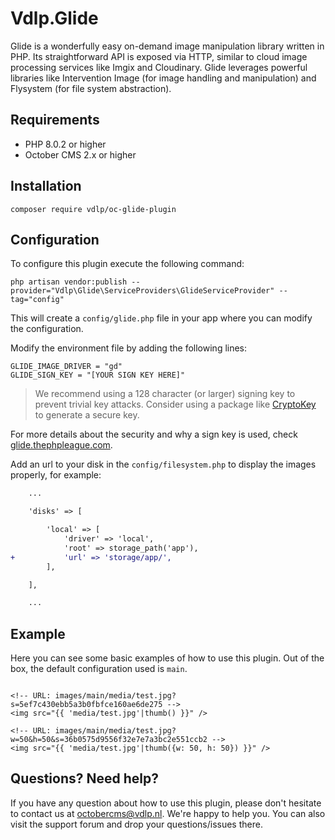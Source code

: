 # Vdlp.Glide

Glide is a wonderfully easy on-demand image manipulation library written in PHP. 
Its straightforward API is exposed via HTTP, similar to cloud image processing services like Imgix and Cloudinary. 
Glide leverages powerful libraries like Intervention Image (for image handling and manipulation) and Flysystem (for file system abstraction).

## Requirements

* PHP 8.0.2 or higher
* October CMS 2.x or higher

## Installation

```
composer require vdlp/oc-glide-plugin
```

## Configuration

To configure this plugin execute the following command:

```
php artisan vendor:publish --provider="Vdlp\Glide\ServiceProviders\GlideServiceProvider" --tag="config"
```

This will create a `config/glide.php` file in your app where you can modify the configuration.

Modify the environment file by adding the following lines:

```
GLIDE_IMAGE_DRIVER = "gd"
GLIDE_SIGN_KEY = "[YOUR SIGN KEY HERE]"
```

> We recommend using a 128 character (or larger) signing key to prevent trivial key attacks. Consider using a package like [CryptoKey](https://github.com/AndrewCarterUK/CryptoKey) to generate a secure key.

For more details about the security and why a sign key is used, check [glide.thephpleague.com](https://glide.thephpleague.com/2.0/config/security/).

Add an url to your disk in the `config/filesystem.php` to display the images properly, for example:

```diff
    ...

    'disks' => [

        'local' => [
            'driver' => 'local',
            'root' => storage_path('app'),
+           'url' => 'storage/app/',
        ],

    ],

    ...
```

## Example

Here you can see some basic examples of how to use this plugin. Out of the box, the default configuration used is `main`.

```

<!-- URL: images/main/media/test.jpg?s=5ef7c430ebb5a3b0fbfce160ae6de275 -->
<img src="{{ 'media/test.jpg'|thumb() }}" />

<!-- URL: images/main/media/test.jpg?w=50&h=50&s=36b0575d9556f32e7e7a3bc2e551ccb2 -->
<img src="{{ 'media/test.jpg'|thumb({w: 50, h: 50}) }}" />

```

## Questions? Need help?

If you have any question about how to use this plugin, please don't hesitate to contact us at octobercms@vdlp.nl. 
We're happy to help you. You can also visit the support forum and drop your questions/issues there.
